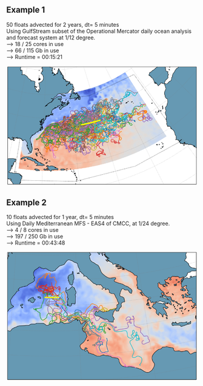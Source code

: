 ## Example 1
50 floats advected for 2 years, dt= 5 minutes  
Using GulfStream subset of the Operational Mercator daily ocean analysis and forecast system at 1/12 degree.  
--> 18 / 25 cores in use  
--> 66 / 115 Gb in use   
--> Runtime = 00:15:21 
  
![](https://raw.githubusercontent.com/euroargodev/VirtualFleet/master/50floats_linedep_2years.png?token=AEIGE7HB6J4MORC5IYKNVJC6L6TOK)  

## Example 2
10 floats advected for 1 year, dt= 5 minutes  
Using Daily Mediterranean MFS - EAS4 of CMCC, at 1/24 degree.  
--> 4 / 8 cores in use  
--> 197 / 250 Gb in use     
--> Runtime = 00:43:48   
  
![](https://raw.githubusercontent.com/euroargodev/VirtualFleet/master/10_floats_med_1y.png?token=AEIGE7GWHRUVAY3NBRWA73S6L7IYA)









